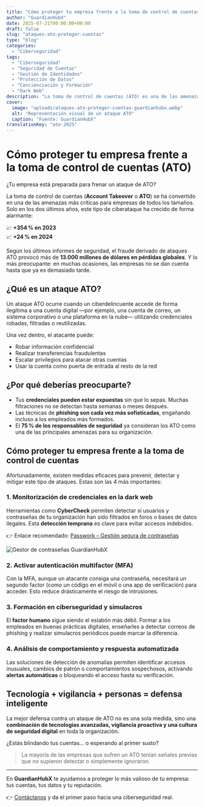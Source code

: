 ```yaml
---
title: "Cómo proteger tu empresa frente a la toma de control de cuentas (ATO)"
author: "GuardianHubX"
date: 2025-07-21T00:00:00+00:00
draft: false
slug: "ataques-ato-proteger-cuentas"
type: "blog"
categories:
  - "Ciberseguridad"
tags:
  - "Ciberseguridad"
  - "Seguridad de Cuentas"
  - "Gestión de Identidades"
  - "Protección de Datos"
  - "Concienciación y Formación"
  - "Dark Web"
description: "La toma de control de cuentas (ATO) es una de las amenazas más críticas para cualquier empresa. Descubre cómo prevenir este tipo de ataques con soluciones tecnológicas, formación y vigilancia proactiva."
cover:
  image: "uploads/ataques-ato-proteger-cuentas-guardianhubx.webp"
  alt: "Representación visual de un ataque ATO"
  caption: "Fuente: GuardianHubX"
translationKey: "ato-2025"
---
```


# Cómo proteger tu empresa frente a la toma de control de cuentas (ATO)

¿Tu empresa está preparada para frenar un ataque de ATO?

La toma de control de cuentas (**Account Takeover** o **ATO**) se ha convertido en una de las amenazas más críticas para empresas de todos los tamaños. Solo en los dos últimos años, este tipo de ciberataque ha crecido de forma alarmante:

📈 **+354 % en 2023**  
📈 **+24 % en 2024**

Según los últimos informes de seguridad, el fraude derivado de ataques ATO provocó más de **13.000 millones de dólares en pérdidas globales**. Y lo más preocupante: en muchas ocasiones, las empresas no se dan cuenta hasta que ya es demasiado tarde.

## ¿Qué es un ataque ATO?

Un ataque ATO ocurre cuando un ciberdelincuente accede de forma ilegítima a una cuenta digital —por ejemplo, una cuenta de correo, un sistema corporativo o una plataforma en la nube— utilizando credenciales robadas, filtradas o reutilizadas.

Una vez dentro, el atacante puede:

- Robar información confidencial  
- Realizar transferencias fraudulentas  
- Escalar privilegios para atacar otras cuentas  
- Usar la cuenta como puerta de entrada al resto de la red  

## ¿Por qué deberías preocuparte?

- Tus **credenciales pueden estar expuestas** sin que lo sepas. Muchas filtraciones no se detectan hasta semanas o meses después.  
- Las técnicas de **phishing son cada vez más sofisticadas**, engañando incluso a los empleados más formados.  
- El **75 % de los responsables de seguridad** ya consideran los ATO como una de las principales amenazas para su organización.  

## Cómo proteger tu empresa frente a la toma de control de cuentas

Afortunadamente, existen medidas eficaces para prevenir, detectar y mitigar este tipo de ataques. Estas son las 4 más importantes:

### 1. Monitorización de credenciales en la dark web

Herramientas como **CyberCheck** permiten detectar si usuarios y contraseñas de tu organización han sido filtrados en foros o bases de datos ilegales. Esta **detección temprana** es clave para evitar accesos indebidos.

👉 Enlace recomendado: [Passwork – Gestión segura de contraseñas](https://guardianhubx.com/es/passwork/)

![Gestor de contraseñas GuardianHubX](/uploads/ato-gestor-passwords-guardianhubx.webp)


### 2. Activar autenticación multifactor (MFA)

Con la MFA, aunque un atacante consiga una contraseña, necesitará un segundo factor (como un código en el móvil o una app de verificación) para acceder. Esto reduce drásticamente el riesgo de intrusiones.

### 3. Formación en ciberseguridad y simulacros

El **factor humano** sigue siendo el eslabón más débil. Formar a los empleados en buenas prácticas digitales, enseñarles a detectar correos de phishing y realizar simulacros periódicos puede marcar la diferencia.

### 4. Análisis de comportamiento y respuesta automatizada

Las soluciones de detección de anomalías permiten identificar accesos inusuales, cambios de patrón o comportamientos sospechosos, activando **alertas automáticas** o bloqueando el acceso hasta su verificación.

## Tecnología + vigilancia + personas = defensa inteligente

La mejor defensa contra un ataque de ATO no es una sola medida, sino una **combinación de tecnologías avanzadas, vigilancia proactiva y una cultura de seguridad digital** en toda la organización.

¿Estás blindando tus cuentas… o esperando al primer susto?

> La mayoría de las empresas que sufren un ATO tenían señales previas que no supieron detectar o simplemente ignoraron.

---

En **GuardianHubX** te ayudamos a proteger lo más valioso de tu empresa: tus cuentas, tus datos y tu reputación.

👉 [Contáctanos](https://guardianhubx.com/es/#contact) y da el primer paso hacia una ciberseguridad real.